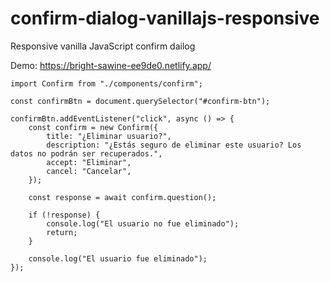 # confirm-dialog-vanillajs-responsive
Responsive vanilla JavaScript confirm dailog


Demo: https://bright-sawine-ee9de0.netlify.app/


```
import Confirm from "./components/confirm";

const confirmBtn = document.querySelector("#confirm-btn");

confirmBtn.addEventListener("click", async () => {
    const confirm = new Confirm({
        title: "¿Eliminar usuario?",
        description: "¿Estás seguro de eliminar este usuario? Los datos no podrán ser recuperados.",
        accept: "Eliminar",
        cancel: "Cancelar",
    });

    const response = await confirm.question();

    if (!response) {
        console.log("El usuario no fue eliminado");
        return;
    }

    console.log("El usuario fue eliminado");
});
```
